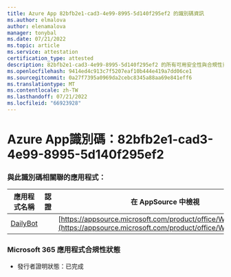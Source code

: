 ```yaml
---
title: Azure App 82bfb2e1-cad3-4e99-8995-5d140f295ef2 的識別碼資訊
ms.author: elmalova
author: elenamalova
manager: tonybal
ms.date: 07/21/2022
ms.topic: article
ms.service: attestation
certification_type: attested
description: 82bfb2e1-cad3-4e99-8995-5d140f295ef2 的所有可用安全性與合規性資訊。
ms.openlocfilehash: 9414ed4c913c7f5207eaf10b444e419a7dd06ce1
ms.sourcegitcommit: 0a27f7395a0969da2cebc8345a88aa69e841eff6
ms.translationtype: MT
ms.contentlocale: zh-TW
ms.lasthandoff: 07/21/2022
ms.locfileid: "66923928"
---
```

# <a name="azure-app-id-82bfb2e1-cad3-4e99-8995-5d140f295ef2"></a>Azure App識別碼：82bfb2e1-cad3-4e99-8995-5d140f295ef2


### <a name="apps-associated-with-this-id"></a>與此識別碼相關聯的應用程式：
| **應用程式名稱** | **認證** | **在 AppSource 中檢視** |
|--------------|---------------|-----------------------|
| [DailyBot](../forward/WA200001492.md) |  | [https://appsource.microsoft.com/product/office/WA200001492](https://appsource.microsoft.com/product/office/WA200001492) |

### <a name="microsoft-365-app-compliance-status"></a>Microsoft 365 應用程式合規性狀態
- 發行者證明狀態：已完成
